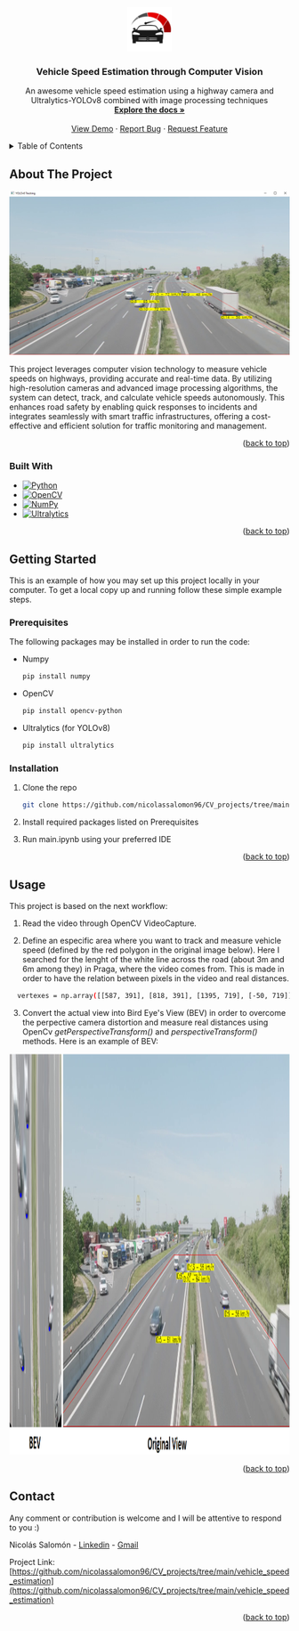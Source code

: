 <!-- PROJECT LOGO -->
<br />
<div align="center">
  <a href="https://github.com/nicolassalomon96/CV_projects/tree/main/vehicle_speed_estimation">
    <img src="images/project_logo.png" alt="Logo" width="80" height="80">
  </a>

<h3 align="center">Vehicle Speed Estimation through Computer Vision</h3>

  <p align="center">
    An awesome vehicle speed estimation using a highway camera and Ultralytics-YOLOv8 combined with image processing techniques
    <br />
    <a href="https://github.com/nicolassalomon96/CV_projects/blob/main/vehicle_speed_estimation"><strong>Explore the docs »</strong></a>
    <br />
    <br />
    <a href="https://github.com/nicolassalomon96/CV_projects/blob/main/vehicle_speed_estimation/images/output_gif.gif">View Demo</a>
    ·
    <a href="https://github.com/nicolassalomon96/CV_projects/tree/main/vehicle_speed_estimation/issues/new?labels=bug&template=bug-report---.md">Report Bug</a>
    ·
    <a href="https://github.com/nicolassalomon96/CV_projects/tree/main/vehicle_speed_estimation/issues/new?labels=enhancement&template=feature-request---.md">Request Feature</a>
  </p>
</div>


<!-- TABLE OF CONTENTS -->
<details>
  <summary>Table of Contents</summary>
  <ol>
    <li>
      <a href="#about-the-project">About The Project</a>
      <ul>
        <li><a href="#built-with">Built With</a></li>
      </ul>
    </li>
    <li>
      <a href="#getting-started">Getting Started</a>
      <ul>
        <li><a href="#prerequisites">Prerequisites</a></li>
        <li><a href="#installation">Installation</a></li>
      </ul>
    </li>
    <li><a href="#usage">Usage</a></li>
    <li><a href="#contact">Contact</a></li>
  </ol>
</details>



<!-- ABOUT THE PROJECT -->
## About The Project

![Product Name Screen Shot][product-screenshot]

This project leverages computer vision technology to measure vehicle speeds on highways, providing accurate and real-time data. By utilizing high-resolution cameras and advanced image processing algorithms, the system can detect, track, and calculate vehicle speeds autonomously. This enhances road safety by enabling quick responses to incidents and integrates seamlessly with smart traffic infrastructures, offering a cost-effective and efficient solution for traffic monitoring and management.

<p align="right">(<a href="#readme-top">back to top</a>)</p>


### Built With

* [![Python][Python]][Python-url]
* [![OpenCV][OpenCV]][OpenCV-url]
* [![NumPy][NumPy]][NumPy-url]
* [![Ultralytics][Ultralytics]][Ultralytics-url]

<p align="right">(<a href="#readme-top">back to top</a>)</p>



<!-- GETTING STARTED -->
## Getting Started

This is an example of how you may set up this project locally in your computer.
To get a local copy up and running follow these simple example steps.

### Prerequisites

The following packages may be installed in order to run the code:
* Numpy
  ```sh
  pip install numpy
  ```
* OpenCV
  ```sh
  pip install opencv-python
  ```
* Ultralytics (for YOLOv8)
  ```sh
  pip install ultralytics
  ```

### Installation

1. Clone the repo
   ```sh
   git clone https://github.com/nicolassalomon96/CV_projects/tree/main/vehicle_speed_estimation
   ```
2. Install required packages listed on Prerequisites

3. Run main.ipynb using your preferred IDE

<p align="right">(<a href="#readme-top">back to top</a>)</p>


<!-- USAGE EXAMPLES -->
## Usage

This project is based on the next workflow:

1. Read the video through OpenCV VideoCapture.

2. Define an especific area where you want to track and measure vehicle speed (defined by the red polygon in the original image below). Here I searched for the lenght of the white line across the road (about 3m and 6m among they) in Praga, where the video comes from. This is made in order to have the relation between pixels in the video and real distances.

```sh
  vertexes = np.array([[587, 391], [818, 391], [1395, 719], [-50, 719]])
```

3. Convert the actual view into Bird Eye's View (BEV) in order to overcome the perpective camera distortion and measure real distances using OpenCv _getPerspectiveTransform()_ and _perspectiveTransform()_ methods. Here is an example of BEV:
<div align="center">
  <a href="https://github.com/nicolassalomon96/CV_projects/tree/main/vehicle_speed_estimation/images/BEV_vs_Original.png">
    <img src="images/BEV_vs_Original.png" width="1280" height="720">
  </a>
</div>


<p align="right">(<a href="#readme-top">back to top</a>)</p>



<!-- ROADMAP -->
<!--
## Roadmap

- [ ] Feature 1
- [ ] Feature 2
- [ ] Feature 3
    - [ ] Nested Feature

See the [open issues](https://github.com/github_username/repo_name/issues) for a full list of proposed features (and known issues).

<p align="right">(<a href="#readme-top">back to top</a>)</p>
-->

<!-- CONTRIBUTING -->
<!--
## Contributing

Contributions are what make the open source community such an amazing place to learn, inspire, and create. Any contributions you make are **greatly appreciated**.

If you have a suggestion that would make this better, please fork the repo and create a pull request. You can also simply open an issue with the tag "enhancement".
Don't forget to give the project a star! Thanks again!

1. Fork the Project
2. Create your Feature Branch (`git checkout -b feature/AmazingFeature`)
3. Commit your Changes (`git commit -m 'Add some AmazingFeature'`)
4. Push to the Branch (`git push origin feature/AmazingFeature`)
5. Open a Pull Request

<p align="right">(<a href="#readme-top">back to top</a>)</p>
-->


<!-- LICENSE -->
<!--
## License

Distributed under the MIT License. See `LICENSE.txt` for more information.

<p align="right">(<a href="#readme-top">back to top</a>)</p>
-->


<!-- CONTACT -->
## Contact
Any comment or contribution is welcome and I will be attentive to respond to you :)

Nicolás Salomón - [Linkedin](https://www.linkedin.com/in/nicolassalomon96/) - [Gmail](nicolassalomon96@gmail.com)

Project Link: [https://github.com/nicolassalomon96/CV_projects/tree/main/vehicle_speed_estimation](https://github.com/nicolassalomon96/CV_projects/tree/main/vehicle_speed_estimation)

<p align="right">(<a href="#readme-top">back to top</a>)</p>



<!-- MARKDOWN LINKS & IMAGES -->
<!-- https://www.markdownguide.org/basic-syntax/#reference-style-links -->
[product-screenshot]: images/screenshot.png
[Python]: https://img.shields.io/badge/python-3670A0?style=for-the-badge&logo=python&logoColor=ffdd54
[Python-url]: https://www.python.org/
[OpenCV]: https://img.shields.io/badge/OpenCV-27338e?style=for-the-badge&logo=OpenCV&logoColor=white
[OpenCV-url]: https://opencv.org/
[NumPy]: https://img.shields.io/badge/-NumPy-013243?style=flat&logo=numpy&logoColor=white
[NumPy-url]: https://numpy.org/
[Ultralytics]: https://img.shields.io/badge/ultralytics-v8.1.0-blue
[Ultralytics-url]: https://docs.ultralytics.com/